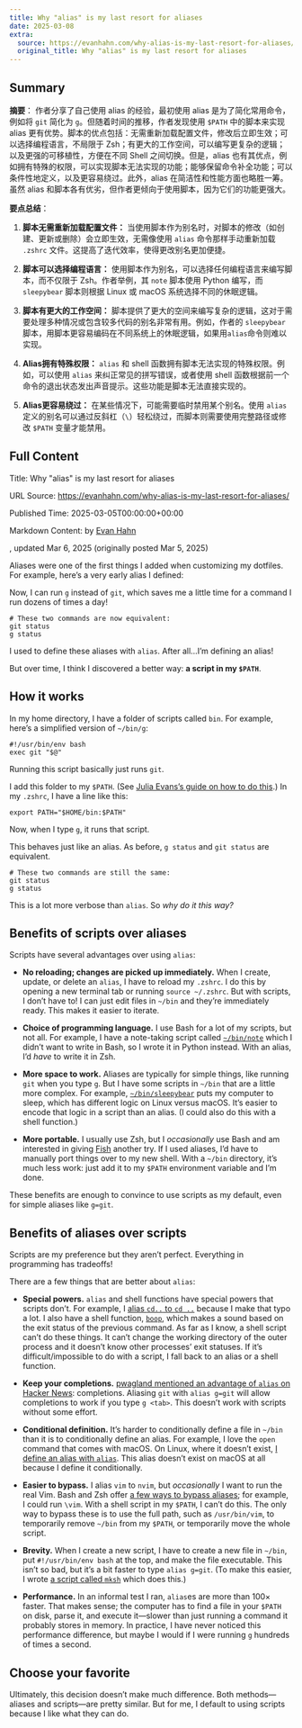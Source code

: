 ```yaml
---
title: Why "alias" is my last resort for aliases
date: 2025-03-08
extra:
  source: https://evanhahn.com/why-alias-is-my-last-resort-for-aliases/
  original_title: Why "alias" is my last resort for aliases
---
```

## Summary
**摘要**：
作者分享了自己使用 alias 的经验，最初使用 alias 是为了简化常用命令，例如将 `git` 简化为 `g`。但随着时间的推移，作者发现使用 `$PATH` 中的脚本来实现 alias 更有优势。脚本的优点包括：无需重新加载配置文件，修改后立即生效；可以选择编程语言，不局限于 Zsh；有更大的工作空间，可以编写更复杂的逻辑；以及更强的可移植性，方便在不同 Shell 之间切换。但是，alias 也有其优点，例如拥有特殊的权限，可以实现脚本无法实现的功能；能够保留命令补全功能；可以条件性地定义，以及更容易绕过。此外，alias 在简洁性和性能方面也略胜一筹。虽然 alias 和脚本各有优劣，但作者更倾向于使用脚本，因为它们的功能更强大。

**要点总结**：

1.  **脚本无需重新加载配置文件：** 当使用脚本作为别名时，对脚本的修改（如创建、更新或删除）会立即生效，无需像使用 `alias` 命令那样手动重新加载 `.zshrc` 文件。这提高了迭代效率，使得更改别名更加便捷。

2.  **脚本可以选择编程语言：** 使用脚本作为别名，可以选择任何编程语言来编写脚本，而不仅限于 Zsh。作者举例，其 `note` 脚本使用 Python 编写，而 `sleepybear` 脚本则根据 Linux 或 macOS 系统选择不同的休眠逻辑。

3.  **脚本有更大的工作空间：** 脚本提供了更大的空间来编写复杂的逻辑，这对于需要处理多种情况或包含较多代码的别名非常有用。例如，作者的 `sleepybear` 脚本，用脚本更容易编码在不同系统上的休眠逻辑，如果用`alias`命令则难以实现。

4.  **Alias拥有特殊权限：** `alias` 和 shell 函数拥有脚本无法实现的特殊权限。例如，可以使用 `alias` 来纠正常见的拼写错误，或者使用 shell 函数根据前一个命令的退出状态发出声音提示。这些功能是脚本无法直接实现的。

5.  **Alias更容易绕过：** 在某些情况下，可能需要临时禁用某个别名。使用 `alias` 定义的别名可以通过反斜杠（`\`）轻松绕过，而脚本则需要使用完整路径或修改 `$PATH` 变量才能禁用。

## Full Content
Title: Why "alias" is my last resort for aliases

URL Source: https://evanhahn.com/why-alias-is-my-last-resort-for-aliases/

Published Time: 2025-03-05T00:00:00+00:00

Markdown Content:
by [Evan Hahn](https://evanhahn.com/)

, updated Mar 6, 2025 (originally posted Mar 5, 2025)

Aliases were one of the first things I added when customizing my dotfiles. For example, here’s a very early alias I defined:

Now, I can run `g` instead of `git`, which saves me a little time for a command I run dozens of times a day!

```
# These two commands are now equivalent:
git status
g status
```

I used to define these aliases with `alias`. After all…I’m defining an alias!

But over time, I think I discovered a better way: **a script in my `$PATH`**.

How it works
------------

In my home directory, I have a folder of scripts called `bin`. For example, here’s a simplified version of `~/bin/g`:

```
#!/usr/bin/env bash
exec git "$@"
```

Running this script basically just runs `git`.

I add this folder to my `$PATH`. (See [Julia Evans’s guide on how to do this](https://jvns.ca/blog/2025/02/13/how-to-add-a-directory-to-your-path/).) In my `.zshrc`, I have a line like this:

```
export PATH="$HOME/bin:$PATH"
```

Now, when I type `g`, it runs that script.

This behaves just like an alias. As before, `g status` and `git status` are equivalent.

```
# These two commands are still the same:
git status
g status
```

This is a lot more verbose than `alias`. So _why do it this way?_

Benefits of scripts over aliases
--------------------------------

Scripts have several advantages over using `alias`:

*   **No reloading; changes are picked up immediately.** When I create, update, or delete an `alias`, I have to reload my `.zshrc`. I do this by opening a new terminal tab or running `source ~/.zshrc`. But with scripts, I don’t have to! I can just edit files in `~/bin` and they’re immediately ready. This makes it easier to iterate.
    
*   **Choice of programming language.** I use Bash for a lot of my scripts, but not all. For example, I have a note-taking script called [`~/bin/note`](https://gitlab.com/EvanHahn/dotfiles/-/blob/42af33e66387598b174694e3c088ba39d823f8ad/home/bin/bin/note) which I didn’t want to write in Bash, so I wrote it in Python instead. With an alias, I’d _have_ to write it in Zsh.
    
*   **More space to work.** Aliases are typically for simple things, like running `git` when you type `g`. But I have some scripts in `~/bin` that are a little more complex. For example, [`~/bin/sleepybear`](https://gitlab.com/EvanHahn/dotfiles/-/blob/42af33e66387598b174694e3c088ba39d823f8ad/home/bin/bin/sleepybear) puts my computer to sleep, which has different logic on Linux versus macOS. It’s easier to encode that logic in a script than an alias. (I could also do this with a shell function.)
    
*   **More portable.** I usually use Zsh, but I _occasionally_ use Bash and am interested in giving [Fish](https://fishshell.com/) another try. If I used aliases, I’d have to manually port things over to my new shell. With a `~/bin` directory, it’s much less work: just add it to my `$PATH` environment variable and I’m done.
    

These benefits are enough to convince to use scripts as my default, even for simple aliases like `g=git`.

Benefits of aliases over scripts
--------------------------------

Scripts are my preference but they aren’t perfect. Everything in programming has tradeoffs!

There are a few things that are better about `alias`:

*   **Special powers.** `alias` and shell functions have special powers that scripts don’t. For example, I [alias `cd..` to `cd ..`](https://gitlab.com/EvanHahn/dotfiles/-/blob/42af33e66387598b174694e3c088ba39d823f8ad/home/zsh/.config/zsh/aliases.zsh#L33) because I make that typo a lot. I also have a shell function, [`boop`](https://gitlab.com/EvanHahn/dotfiles/-/blob/42af33e66387598b174694e3c088ba39d823f8ad/home/zsh/.config/zsh/aliases.zsh#L56-64), which makes a sound based on the exit status of the previous command. As far as I know, a shell script can’t do these things. It can’t change the working directory of the outer process and it doesn’t know other processes’ exit statuses. If it’s difficult/impossible to do with a script, I fall back to an alias or a shell function.
    
*   **Keep your completions.** [pwagland mentioned an advantage of `alias` on Hacker News](https://news.ycombinator.com/item?id=43266323): completions. Aliasing `git` with `alias g=git` will allow completions to work if you type `g <tab>`. This doesn’t work with scripts without some effort.
    
*   **Conditional definition.** It’s harder to conditionally define a file in `~/bin` than it is to conditionally define an alias. For example, I love the `open` command that comes with macOS. On Linux, where it doesn’t exist, [I define an alias with `alias`](https://gitlab.com/EvanHahn/dotfiles/-/blob/42af33e66387598b174694e3c088ba39d823f8ad/home/zsh/.config/zsh/linux.zsh#L13). This alias doesn’t exist on macOS at all because I define it conditionally.
    
*   **Easier to bypass.** I alias `vim` to `nvim`, but _occasionally_ I want to run the real Vim. Bash and Zsh offer [a few ways to bypass aliases](https://unix.stackexchange.com/a/39296/101918); for example, I could run `\vim`. With a shell script in my `$PATH`, I can’t do this. The only way to bypass these is to use the full path, such as `/usr/bin/vim`, to temporarily remove `~/bin` from my `$PATH`, or temporarily move the whole script.
    
*   **Brevity.** When I create a new script, I have to create a new file in `~/bin`, put `#!/usr/bin/env bash` at the top, and make the file executable. This isn’t so bad, but it’s a bit faster to type `alias g=git`. (To make this easier, I wrote [a script called `mksh`](https://gitlab.com/EvanHahn/dotfiles/-/blob/2c9df0139a6960a53a4c490ef3017171d0eedfda/home/bin/bin/mksh) which does this.)
    
*   **Performance.** In an informal test I ran, `alias`es are more than 100× faster. That makes sense; the computer has to find a file in your `$PATH` on disk, parse it, and execute it—slower than just running a command it probably stores in memory. In practice, I have never noticed this performance difference, but maybe I would if I were running `g` hundreds of times a second.
    

Choose your favorite
--------------------

Ultimately, this decision doesn’t make much difference. Both methods—aliases and scripts—are pretty similar. But for me, I default to using scripts because I like what they can do.

